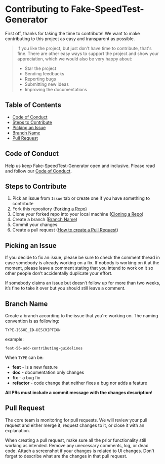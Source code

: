 # Contributing to Fake-SpeedTest-Generator

First off, thanks for taking the time to contribute! We want to make contributing to this project as easy and transparent as possible.

> If you like the project, but just don't have time to contribute, that's fine. There are other easy ways to support the project and show your appreciation, which we would also be very happy about:
> - Star the project
> - Sending feedbacks
> - Reporting bugs
> - Submitting new ideas
> - Improving the documentations

<!-- omit in toc -->
## Table of Contents

- [Code of Conduct](#code-of-conduct)
- [Steps to Contribute](#steps-to-contribute)
- [Picking an Issue](#picking-an-issue)
- [Branch Name](#branch-name)
- [Pull Request](#pull-request)


## Code of Conduct

Help us keep Fake-SpeedTest-Generator open and inclusive. Please read and follow our [Code of Conduct](/CODE_OF_CONDUCT.md).

## Steps to Contribute

1. Pick an issue from `Issue` tab or create one if you have something to contribute
1. Fork this repository ([Forking a Repo](https://help.github.com/en/github/getting-started-with-github/fork-a-repo))
1. Clone your forked repo into your local machine ([Cloning a Repo](https://help.github.com/en/desktop/contributing-to-projects/creating-an-issue-or-pull-request))
1. Create a branch ([Branch Name](#branch-name))
1. Commit your changes
1. Create a pull request ([How to create a Pull Request](https://opensource.com/article/19/7/create-pull-request-github))

## Picking an Issue
If you decide to fix an issue, please be sure to check the comment thread in case somebody is already working on a fix. If nobody is working on it at the moment, please leave a comment stating that you intend to work on it so other people don’t accidentally duplicate your effort.

If somebody claims an issue but doesn’t follow up for more than two weeks, it’s fine to take it over but you should still leave a comment.


## Branch Name

Create a branch according to the issue that you're working on. The naming convention is as following:

`TYPE-ISSUE_ID-DESCRIPTION`

example:

```
feat-56-add-contributing-guidelines
```

When `TYPE` can be:

- **feat** - is a new feature
- **doc** - documentation only changes
- **fix** - a bug fix
- **refactor** - code change that neither fixes a bug nor adds a feature

**All PRs must include a commit message with the changes description!**

## Pull Request

The core team is monitoring for pull requests. We will review your pull request and either merge it, request changes to it, or close it with an explanation. 

When creating a pull request, make sure all the prior functionality still working as intended. Remove any unecessary comments, log, or dead code. Attach a screenshot if your changes is related to UI changes. Don't forget to describe what are the changes in that pull request.

